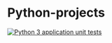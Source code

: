 # Python-projects
[![Python 3 application unit tests](https://github.com/SoBatista/Python-projects/actions/workflows/python-app.yml/badge.svg)](https://github.com/SoBatista/Python-projects/actions/workflows/python-app.yml)
